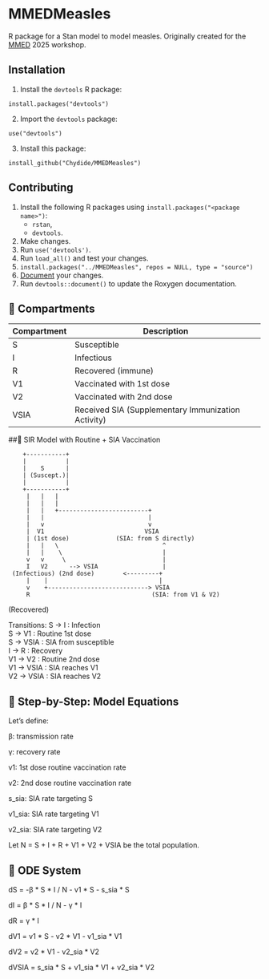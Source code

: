 # MMEDMeasles

R package for a Stan model to model measles. 
Originally created for the [MMED](https://www.ici3d.org/MMED/schedule/) 2025 workshop.

## Installation

1. Install the `devtools` R package:
```
install.packages("devtools")
```
2. Import the `devtools` package:
```
use("devtools")
```
3. Install this package:
```
install_github("Chydide/MMEDMeasles")
```

## Contributing

1. Install the following R packages using `install.packages("<package name>")`:
    - `rstan`,
    - `devtools`.
2. Make changes.
3. Run `use('devtools')`.
4. Run `load_all()` and test your changes.
5. `install.packages("../MMEDMeasles", repos = NULL, type = "source")`
6. [Document](https://r-pkgs.org/man.html) your changes.
7. Run `devtools::document()` to update the Roxygen documentation.


## 🧪 Compartments
| Compartment| Description|
|------------|------------|
|S	         | Susceptible      |
|I	         |Infectious        |
|R	         |Recovered (immune)|
|V1	         |Vaccinated with 1st dose|
|V2	         |Vaccinated with 2nd dose|
|VSIA	       |Received SIA (Supplementary Immunization Activity)|



##🦠 SIR Model with Routine + SIA Vaccination

        +-----------+
        |           |
        |    S      |
        | (Suscept.)|
        |           |
        +-----------+
         |   |   |
         |   |   |
         |   |   +-------------------------+
         |   |                             |
         |   v                             v
         |  V1                            VSIA
         | (1st dose)             (SIA: from S directly)
         |   |   \                             ^
         |   |    \                            |
         v   v     \                           |
         I   V2      --> VSIA                  |
     (Infectious) (2nd dose)        <---------+
         |    |                               |
         v    +----------------------------> VSIA
         R                                  (SIA: from V1 & V2)
   (Recovered)

Transitions:
S  → I      : Infection  
S  → V1     : Routine 1st dose  
S  → VSIA   : SIA from susceptible  
I  → R      : Recovery  
V1 → V2     : Routine 2nd dose  
V1 → VSIA   : SIA reaches V1  
V2 → VSIA   : SIA reaches V2



## 📘 Step-by-Step: Model Equations
Let’s define:

β: transmission rate

γ: recovery rate

v1: 1st dose routine vaccination rate

v2: 2nd dose routine vaccination rate

s_sia: SIA rate targeting S

v1_sia: SIA rate targeting V1

v2_sia: SIA rate targeting V2

Let N = S + I + R + V1 + V2 + VSIA be the total population.


## 🧮 ODE System

dS     = -β * S * I / N - v1 * S - s_sia * S

dI     =  β * S * I / N - γ * I

dR     =  γ * I

dV1    =  v1 * S - v2 * V1 - v1_sia * V1

dV2    =  v2 * V1 - v2_sia * V2

dVSIA  =  s_sia * S + v1_sia * V1 + v2_sia * V2